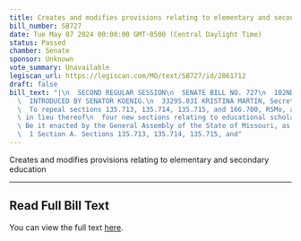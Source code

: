 ```yaml
---
title: Creates and modifies provisions relating to elementary and secondary education
bill_number: SB727
date: Tue May 07 2024 00:00:00 GMT-0500 (Central Daylight Time)
status: Passed
chamber: Senate
sponsor: Unknown
vote_summary: Unavailable
legiscan_url: https://legiscan.com/MO/text/SB727/id/2861712
draft: false
bill_text: "|\n  SECOND REGULAR SESSION\n  SENATE BILL NO. 727\n  102ND GENERA L ASSEMBLY\n\
  \  INTRODUCED BY SENATOR KOENIG.\n  3329S.03I KRISTINA MARTIN, Secretary\n  AN ACT\n\
  \  To repeal sections 135.713, 135.714, 135.715, and 166.700, RSMo, and to enact\
  \ in lieu thereof\n  four new sections relating to educational scholarships.\n \
  \ Be it enacted by the General Assembly of the State of Missouri, as follows:\n\
  \  1 Section A. Sections 135.713, 135.714, 135.715, and"
---
```

Creates and modifies provisions relating to elementary and secondary education

---

## Read Full Bill Text

You can view the full text [here](https://legiscan.com/MO/text/SB727/id/2861712).
